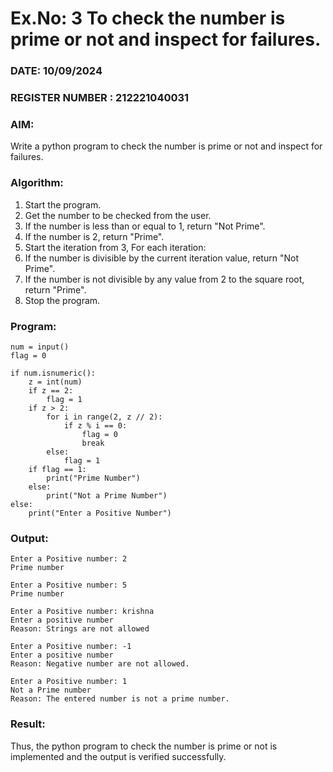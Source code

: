 # Ex.No: 3 To check the number is prime or not and inspect for failures.
 
### DATE: 10/09/2024                                                                           
### REGISTER NUMBER : 212221040031
### AIM: 
Write a python program to check the number is prime or not and inspect for failures.
 
### Algorithm:
1. Start the program.
2. Get the number to be checked from the user.
3. If the number is less than or equal to 1, return "Not Prime".
4. If the number is 2, return "Prime".
5. Start the iteration from 3, For each iteration:
6. If the number is divisible by the current iteration value, return "Not Prime".
7. If the number is not divisible by any value from 2 to the square root, return "Prime".
8. Stop the program.

### Program:

```
num = input()
flag = 0

if num.isnumeric():
    z = int(num)
    if z == 2:
        flag = 1
    if z > 2:
        for i in range(2, z // 2):
            if z % i == 0:
                flag = 0
                break
        else:
            flag = 1
    if flag == 1:
        print("Prime Number")
    else:
        print("Not a Prime Number")
else:
    print("Enter a Positive Number")

```











### Output:


```
Enter a Positive number: 2
Prime number

Enter a Positive number: 5
Prime number

Enter a Positive number: krishna
Enter a positive number 
Reason: Strings are not allowed

Enter a Positive number: -1
Enter a positive number
Reason: Negative number are not allowed.

Enter a Positive number: 1
Not a Prime number 
Reason: The entered number is not a prime number.

```


### Result:
Thus, the python program to check the number is prime or not is implemented and the output is verified successfully.
